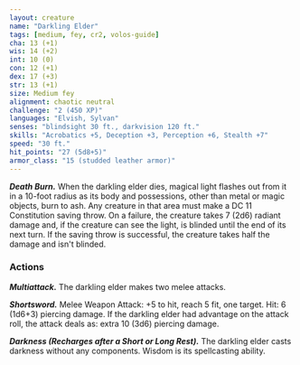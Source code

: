 ```yaml
---
layout: creature
name: "Darkling Elder"
tags: [medium, fey, cr2, volos-guide]
cha: 13 (+1)
wis: 14 (+2)
int: 10 (0)
con: 12 (+1)
dex: 17 (+3)
str: 13 (+1)
size: Medium fey
alignment: chaotic neutral
challenge: "2 (450 XP)"
languages: "Elvish, Sylvan"
senses: "blindsight 30 ft., darkvision 120 ft."
skills: "Acrobatics +5, Deception +3, Perception +6, Stealth +7"
speed: "30 ft."
hit_points: "27 (5d8+5)"
armor_class: "15 (studded leather armor)"
---
```


***Death Burn.*** When the darkling elder dies, magical light flashes out from it in a 10-foot radius as its body and possessions, other than metal or magic objects, burn to ash. Any creature in that area must make a DC 11 Constitution saving throw. On a failure, the creature takes 7 (2d6) radiant damage and, if the creature can see the light, is blinded until the end of its next turn. If the saving throw is successful, the creature takes half the damage and isn't blinded.

### Actions

***Multiattack.*** The darkling elder makes two melee attacks.

***Shortsword.*** Melee Weapon Attack: +5 to hit, reach 5 fit, one target. Hit: 6 (1d6+3) piercing damage. If the darkling elder had advantage on the attack roll, the attack deals as: extra 10 (3d6) piercing damage.

***Darkness (Recharges after a Short or Long Rest).*** The darkling elder casts darkness without any components. Wisdom is its spellcasting ability.
